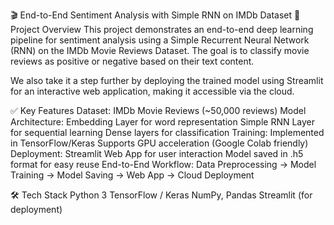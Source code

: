 🎬 End-to-End Sentiment Analysis with Simple RNN on IMDb Dataset
📌 Project Overview
This project demonstrates an end-to-end deep learning pipeline for sentiment analysis using a Simple Recurrent Neural Network (RNN) on the IMDb Movie Reviews Dataset. The goal is to classify movie reviews as positive or negative based on their text content.

We also take it a step further by deploying the trained model using Streamlit for an interactive web application, making it accessible via the cloud.

✅ Key Features
Dataset: IMDb Movie Reviews (~50,000 reviews)
Model Architecture:
Embedding Layer for word representation
Simple RNN Layer for sequential learning
Dense layers for classification
Training:
Implemented in TensorFlow/Keras
Supports GPU acceleration (Google Colab friendly)
Deployment:
Streamlit Web App for user interaction
Model saved in .h5 format for easy reuse
End-to-End Workflow:
Data Preprocessing → Model Training → Model Saving → Web App → Cloud Deployment

🛠 Tech Stack
Python 3
TensorFlow / Keras
NumPy, Pandas
Streamlit (for deployment)
